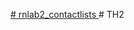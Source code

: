 [﻿# rnlab2_contactlists
](https://github.com/tuansro002/rnlab2_contactlists/assets/83362420/7d984cde-34dd-4bd9-896c-fccb4f9f69ef)
#   T H 2  
 